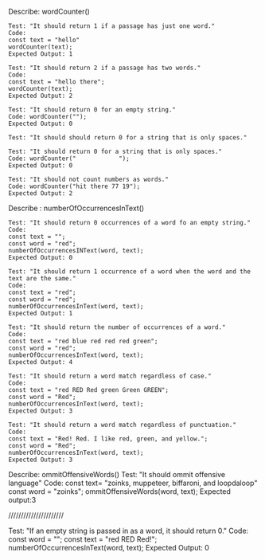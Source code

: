 Describe: wordCounter()

    Test: "It should return 1 if a passage has just one word."
    Code:
    const text = "hello"
    wordCounter(text);
    Expected Output: 1

    Test: "It should return 2 if a passage has two words."
    Code:
    const text = "hello there";
    wordCounter(text);
    Expected Output: 2

    Test: "It should return 0 for an empty string."
    Code: wordCounter("");
    Expected Output: 0

    Test: "It should should return 0 for a string that is only spaces."

    Test: "It should return 0 for a string that is only spaces."
    Code: wordCounter("            ");
    Expected Output: 0

    Test: "It should not count numbers as words."
    Code: wordCounter("hit there 77 19");
    Expected Output: 2

Describe : numberOfOccurrencesInText()

    Test: "It should return 0 occurrences of a word fo an empty string."
    Code:
    const text = "";
    const word = "red";
    numberOfOccurrencesINText(word, text);
    Expected Output: 0    

    Test: "It should return 1 occurrence of a word when the word and the text are the same."
    Code:
    const text = "red";
    const word = "red";
    numberOfOccurrencesInText(word, text);
    Expected Output: 1

    Test: "It should return the number of occurrences of a word."
    Code:
    const text = "red blue red red red green";
    const word = "red";
    numberOfOccurrencesInText(word, text);
    Expected Output: 4
    
    Test: "It should return a word match regardless of case."
    Code:
    const text = "red RED Red green Green GREEN";
    const word = "Red";
    numberOfOccurrencesInText(word, text);
    Expected Output: 3

    Test: "It should return a word match regardless of punctuation."
    Code:
    const text = "Red! Red. I like red, green, and yellow.";
    const word = "Red";
    numberOfOccurrencesInText(word, text);
    Expected Output: 3

Describe: ommitOffensiveWords()
Test: "It should ommit offensive language"
Code:
const text= "zoinks, muppeteer, biffaroni, and loopdaloop"
const word = "zoinks";
ommitOffensiveWords(word, text);
Expected output:3



//////////////////////

Test: "If an empty string is passed in as a word, it should return 0."
Code:
const word = "";
const text = "red RED Red!";
numberOfOccurrencesInText(word, text);
Expected Output: 0